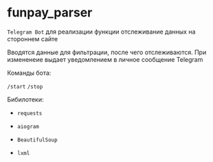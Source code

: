 # funpay_parser

`Telegram Bot` для реализации функции отслеживание данных на стороннем сайте

Вводятся данные для фильтрации, после чего отслеживаются.
При измененеие выдает уведомлением в личное сообщение Telegram


Команды бота:

`/start`
`/stop`

Бибилотеки:

- `requests`

- `aiogram`

- `BeautifulSoup`

- `lxml`
